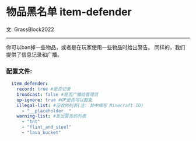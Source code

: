 # 物品黑名单 <Badge type="tip">item-defender</Badge>
文: GrassBlock2022

-----

你可以ban掉一些物品，或者是在玩家使用一些物品时给出警告。
同样的，我们提供了信息记录和广播。

### 配置文件:

```yaml
  item_defender:
    record: true #是否记录
    broadcast: false #是否广播给管理员
    op-ignore: true #OP是否可以豁免
    illegal-list: #没收的列表(注: 其中填写 Minecraft ID)
      - "__placeholder__"
    warning-list: #发出警告的列表
      - "tnt"
      - "flint_and_steel"
      - "lava_bucket"
```